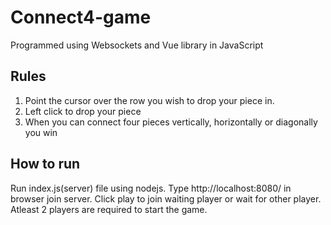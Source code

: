 # Connect4-game
Programmed using Websockets and Vue library in JavaScript

## Rules 
1. Point the cursor over the row you wish to drop your piece in.
2. Left click to drop your piece
3. When you can connect four pieces vertically, horizontally or diagonally you win

## How to run
Run index.js(server) file using nodejs.
Type http://localhost:8080/ in browser join server. Click play to join waiting player or wait for other player. Atleast 2 players are required to start the game.
